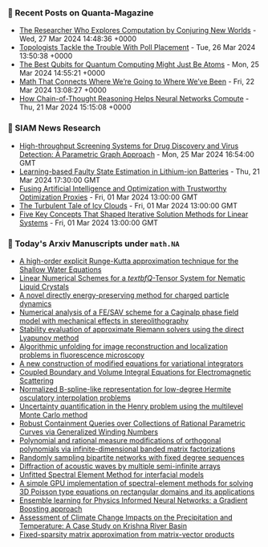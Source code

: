 ### 📝 Recent Posts on Quanta-Magazine
<!-- quanta starts -->
* <a href="https://www.quantamagazine.org/the-researcher-who-explores-computation-by-conjuring-new-worlds-20240327/">The Researcher Who Explores Computation by Conjuring New Worlds</a> - Wed, 27 Mar 2024 14:48:36 +0000
* <a href="https://www.quantamagazine.org/topologists-tackle-the-trouble-with-poll-placement-20240326/">Topologists Tackle the Trouble With Poll Placement</a> - Tue, 26 Mar 2024 13:50:38 +0000
* <a href="https://www.quantamagazine.org/the-best-qubits-for-quantum-computing-might-just-be-atoms-20240325/">The Best Qubits for Quantum Computing Might Just Be Atoms</a> - Mon, 25 Mar 2024 14:55:21 +0000
* <a href="https://www.quantamagazine.org/math-that-connects-where-were-going-to-where-weve-been-20240322/">Math That Connects Where We’re Going to Where We’ve Been</a> - Fri, 22 Mar 2024 13:08:27 +0000
* <a href="https://www.quantamagazine.org/how-chain-of-thought-reasoning-helps-neural-networks-compute-20240321/">How Chain-of-Thought Reasoning Helps Neural Networks Compute</a> - Thu, 21 Mar 2024 15:15:08 +0000
<!-- quanta ends -->

### 📝 SIAM News Research
<!-- siam-news starts -->
* <a href="https://sinews.siam.org/Details-Page/high-throughput-screening-systems-for-drug-discovery-and-virus-detection-a-parametric-graph-approach">High-throughput Screening Systems for Drug Discovery and Virus Detection: A Parametric Graph Approach</a> - Mon, 25 Mar 2024 16:54:00 GMT
* <a href="https://sinews.siam.org/Details-Page/learning-based-faulty-state-estimation-in-lithium-ion-batteries">Learning-based Faulty State Estimation in Lithium-ion Batteries</a> - Thu, 21 Mar 2024 17:30:00 GMT
* <a href="https://sinews.siam.org/Details-Page/fusing-artificial-intelligence-and-optimization-with-trustworthy-optimization-proxies">Fusing Artificial Intelligence and Optimization with Trustworthy Optimization Proxies</a> - Fri, 01 Mar 2024 13:00:00 GMT
* <a href="https://sinews.siam.org/Details-Page/the-turbulent-tale-of-icy-clouds">The Turbulent Tale of Icy Clouds</a> - Fri, 01 Mar 2024 13:00:00 GMT
* <a href="https://sinews.siam.org/Details-Page/five-key-concepts-that-shaped-iterative-solution-methods-for-linear-systems">Five Key Concepts That Shaped Iterative Solution Methods for Linear Systems</a> - Fri, 01 Mar 2024 13:00:00 GMT
<!-- siam-news ends -->

### 📝 Today's Arxiv Manuscripts under ``math.NA``
<!-- arxiv-math-na starts -->
* <a href="https://arxiv.org/abs/2403.17123">A high-order explicit Runge-Kutta approximation technique for the Shallow Water Equations</a>
* <a href="https://arxiv.org/abs/2403.17289">Linear Numerical Schemes for a $textbf{Q}$-Tensor System for Nematic Liquid Crystals</a>
* <a href="https://arxiv.org/abs/2403.17322">A novel directly energy-preserving method for charged particle dynamics</a>
* <a href="https://arxiv.org/abs/2403.17434">Numerical analysis of a FE/SAV scheme for a Caginalp phase field model with mechanical effects in stereolithography</a>
* <a href="https://arxiv.org/abs/2403.17504">Stability evaluation of approximate Riemann solvers using the direct Lyapunov method</a>
* <a href="https://arxiv.org/abs/2403.17506">Algorithmic unfolding for image reconstruction and localization problems in fluorescence microscopy</a>
* <a href="https://arxiv.org/abs/2403.17585">A new construction of modified equations for variational integrators</a>
* <a href="https://arxiv.org/abs/2403.17731">Coupled Boundary and Volume Integral Equations for Electromagnetic Scattering</a>
* <a href="https://arxiv.org/abs/2403.17841">Normalized B-spline-like representation for low-degree Hermite osculatory interpolation problems</a>
* <a href="https://arxiv.org/abs/2403.17018">Uncertainty quantification in the Henry problem using the multilevel Monte Carlo method</a>
* <a href="https://arxiv.org/abs/2403.17371">Robust Containment Queries over Collections of Rational Parametric Curves via Generalized Winding Numbers</a>
* <a href="https://arxiv.org/abs/2302.08448">Polynomial and rational measure modifications of orthogonal polynomials via infinite-dimensional banded matrix factorizations</a>
* <a href="https://arxiv.org/abs/2305.04937">Randomly sampling bipartite networks with fixed degree sequences</a>
* <a href="https://arxiv.org/abs/2306.17657">Diffraction of acoustic waves by multiple semi-infinite arrays</a>
* <a href="https://arxiv.org/abs/2309.17027">Unfitted Spectral Element Method for interfacial models</a>
* <a href="https://arxiv.org/abs/2310.00226">A simple GPU implementation of spectral-element methods for solving 3D Poisson type equations on rectangular domains and its applications</a>
* <a href="https://arxiv.org/abs/2302.13143">Ensemble learning for Physics Informed Neural Networks: a Gradient Boosting approach</a>
* <a href="https://arxiv.org/abs/2310.09311">Assessment of Climate Change Impacts on the Precipitation and Temperature: A Case Study on Krishna River Basin</a>
* <a href="https://arxiv.org/abs/2402.09379">Fixed-sparsity matrix approximation from matrix-vector products</a>
<!-- arxiv-math-na ends -->
